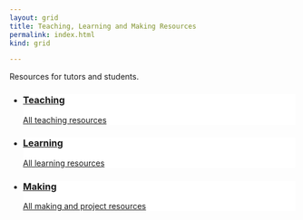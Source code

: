 ```yaml
---
layout: grid
title: Teaching, Learning and Making Resources
permalink: index.html
kind: grid

---
```


Resources for tutors and students.

<ul class="grid {{ page.kind }} learn three"> <!-- the class 'three' adjusts the width to centre the blocks -->
  <li class="teach" style="background: white url('{{ "/images/tile.png" | absolute_url }}') no-repeat top center;">
    <a href="{{ site.baseurl }}{% link teaching.md %}" class="a"></a>
    <div class="text">
      <a href="{{ site.baseurl }}{% link teaching.md %}">
        <div class="inner">
          <h3>Teaching</h3>
          <p class="excerpt">All teaching resources</p>
        </div>
      </a>
    </div>
</li>

<li class="learn" style="background: white url('{{ "/images/tile.png" | absolute_url }}') no-repeat top center;">
  <a href="{{ site.baseurl }}{% link learning.md %}" class="a"></a>
  <div class="text">
    <a href="{{ site.baseurl }}{% link learning.md %}">
      <div class="inner">
        <h3>Learning</h3>
        <p class="excerpt">All learning resources</p>
      </div>
    </a>
  </div>
</li>
					
<li class="make" style="background: white url('{{ "/images/tile.png" | absolute_url }}') no-repeat top center;">
  <a href="{{ site.baseurl }}{% link making.md %}" class="a"></a>
  <div class="text">
    <a href="{{ site.baseurl }}{% link making.md %}">
      <div class="inner">
        <h3>Making</h3>
        <p class="excerpt">All making and project resources</p>
      </div>
    </a>
  </div>
  </li>
</ul>

<div style="clear:both;"></div>
